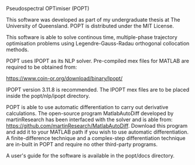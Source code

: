 Pseudospectral OPTimiser (POPT)

This software was developed as part of my undergraduate thesis at The University of Queensland. POPT is distributed under the MIT License. 

This software is able to solve continous time, multiple-phase trajectory optimisation problems 
using Legendre-Gauss-Radau orthogonal collocation methods.

POPT uses IPOPT as its NLP solver. Pre-compiled mex files for MATLAB are required to be obtained from: 

https://www.coin-or.org/download/binary/Ipopt/

IPOPT version 3.11.8 is recommended. The IPOPT mex files are to be placed inside the popt/nlp/ipopt directory.

POPT is able to use automatic differentiation to carry out derivative calculations. The open-source program MatlabAutoDiff developed by martinResearch has been interfaced with the solver and is able from: https://github.com/martinResearch/MatlabAutoDiff. Download this program and add it to your MATLAB path if you wish to use automatic differentiation. A finite-difference technique and a complex-step differentiation technique are in-built in POPT and require no other third-party programs. 

A user's guide for the software is available in the popt/docs directory.
